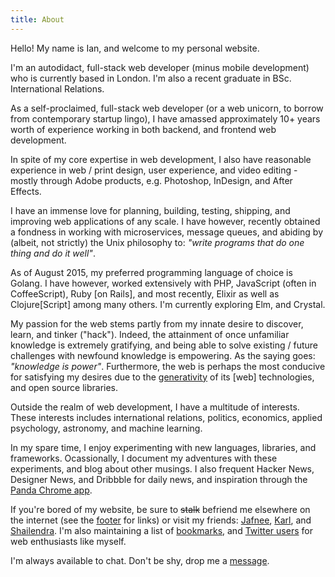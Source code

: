 ```yaml
---
title: About
---
```


Hello! My name is Ian, and welcome to my personal website.

I'm an autodidact, full-stack web developer (minus mobile development) who is currently based in London. I'm also a recent graduate in BSc. International Relations.

As a self-proclaimed, full-stack web developer (or a web unicorn, to borrow from contemporary startup lingo), I have amassed approximately 10+ years worth of experience working in both backend, and frontend web development.

In spite of my core expertise in web development, I also have reasonable experience in web / print design, user experience, and video editing - mostly through Adobe products, e.g. Photoshop, InDesign, and After Effects.

I have an immense love for planning, building, testing, shipping, and improving web applications of any scale. I have however, recently obtained a fondness in working with microservices, message queues, and abiding by (albeit, not strictly) the Unix philosophy to: _"write programs that do one thing and do it well"_.

As of August 2015, my preferred programming language of choice is Golang. I have however, worked extensively with PHP, JavaScript (often in CoffeeScript), Ruby [on Rails], and most recently, Elixir as well as Clojure[Script] among many others. I'm currently exploring Elm, and Crystal.

My passion for the web stems partly from my innate desire to discover, learn, and tinker ("hack"). Indeed, the attainment of once unfamiliar knowledge is extremely gratifying, and being able to solve existing / future challenges with newfound knowledge is empowering. As the saying goes: _"knowledge is power"_. Furthermore, the web is perhaps the most conducive for satisfying my desires due to the [generativity](http://papers.ssrn.com/sol3/papers.cfm?abstract_id=847124) of its [web] technologies, and open source libraries.

Outside the realm of web development, I have a multitude of interests. These interests includes international relations, politics, economics, applied psychology, astronomy, and machine learning.

In my spare time, I enjoy experimenting with new languages, libraries, and frameworks. Ocassionally, I document my adventures with these experiments, and blog about other musings. I also frequent Hacker News, Designer News, and Dribbble for daily news, and inspiration through the [Panda Chrome app](http://usepanda.com/).

If you're bored of my website, be sure to <del>stalk</del> befriend me elsewhere on the internet (see the [footer](#footer) for links) or visit my friends: [Jafnee](http://jafnee.com/), [Karl](http://mbwkarl.com/), and [Shailendra](http://shailendra.me/). I'm also maintaining a list of [bookmarks](http://www.evernote.com/shard/s233/sh/473897f7-0543-4b26-b849-18ded36d3236/f972fb216d32beb01866bc45615f87c8), and [Twitter users](https://twitter.com/MrSaints/web) for web enthusiasts like myself.

I'm always available to chat. Don't be shy, drop me a [message](/hello).
